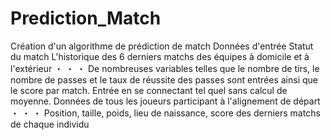 # Prediction_Match
Création d'un algorithme de prédiction de match 
Données d'entrée
Statut du match
L'historique des 6 derniers matchs des équipes à domicile et à l'extérieur
・ ・ ・ De nombreuses variables telles que le nombre de tirs, le nombre de passes et le taux de réussite des passes sont entrées ainsi que le score par match. Entrée en se connectant tel quel sans calcul de moyenne.
Données de tous les joueurs participant à l'alignement de départ
・ ・ ・ Position, taille, poids, lieu de naissance, score des derniers matchs de chaque individu
